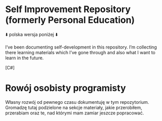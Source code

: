 # Self Improvement Repository (formerly Personal Education)
⬇️ polska wersja poniżej ⬇️
<br><br>
I’ve been documenting self-development in this repository. I’m collecting there learning materials which I’ve gone through and also what I want to learn in the future.

[C#] 

# Rowój osobisty programisty
Własny rozwój od pewnego czasu dokumentuję w tym repozytorium. Gromadzę tutaj podzielone na sekcje materiały, jakie przerobiłem, przerabiam oraz te, nad którymi mam zamiar jeszcze popracować.
